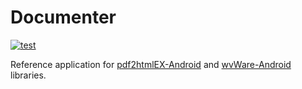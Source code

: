# Documenter

[![test](https://github.com/ViliusSutkus89/Documenter/actions/workflows/test.yml/badge.svg)](https://github.com/ViliusSutkus89/Documenter/actions/workflows/test.yml)

Reference application for [pdf2htmlEX-Android](https://github.com/ViliusSutkus89/pdf2htmlEX-Android) and [wvWare-Android](https://github.com/ViliusSutkus89/wvWare-Android) libraries.
